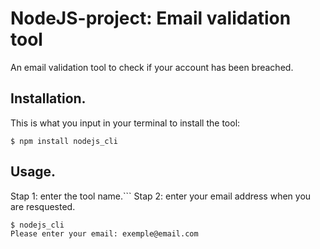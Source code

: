 # NodeJS-project: Email validation tool

An email validation tool to check if your account has been breached.

## Installation.

This is what you input in your terminal to install the tool:

```
$ npm install nodejs_cli
```

## Usage.

Stap 1: enter the tool name.```
Stap 2: enter your email address when you are resquested.

```
$ nodejs_cli
Please enter your email: exemple@email.com
